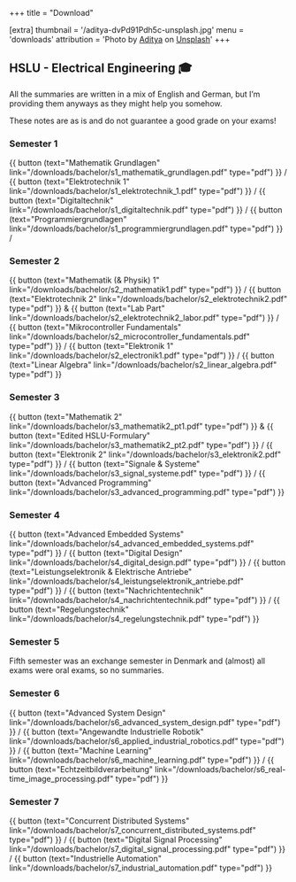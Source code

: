 +++
title = "Download"

[extra]
thumbnail = '/aditya-dvPd91Pdh5c-unsplash.jpg'
menu = 'downloads'
attribution = 'Photo by <a href="https://unsplash.com/@adidhotre?utm_content=creditCopyText&utm_medium=referral&utm_source=unsplash">Aditya</a> on <a href="https://unsplash.com/photos/brown-wooden-stick-lot-on-gray-concrete-floor-dvPd91Pdh5c?utm_content=creditCopyText&utm_medium=referral&utm_source=unsplash">Unsplash</a>'
+++

## HSLU - Electrical Engineering 🎓

All the summaries are written in a mix of English and German, but I’m providing them anyways as they might help you somehow.

These notes are as is and do not guarantee a good grade on your exams!

### Semester 1

{{ button (text="Mathematik Grundlagen" link="/downloads/bachelor/s1_mathematik_grundlagen.pdf" type="pdf") }} /
{{ button (text="Elektrotechnik 1"      link="/downloads/bachelor/s1_elektrotechnik_1.pdf"      type="pdf") }} /
{{ button (text="Digitaltechnik"        link="/downloads/bachelor/s1_digitaltechnik.pdf"        type="pdf") }} /
{{ button (text="Programmiergrundlagen" link="/downloads/bachelor/s1_programmiergrundlagen.pdf" type="pdf") }} /

### Semester 2


{{ button (text="Mathematik (& Physik) 1"      link="/downloads/bachelor/s2_mathematik1.pdf"                  type="pdf") }} /
{{ button (text="Elektrotechnik 2"             link="/downloads/bachelor/s2_elektrotechnik2.pdf"              type="pdf") }} &
{{ button (text="Lab Part"                     link="/downloads/bachelor/s2_elektrotechnik2_labor.pdf"        type="pdf") }} /
{{ button (text="Mikrocontroller Fundamentals" link="/downloads/bachelor/s2_microcontroller_fundamentals.pdf" type="pdf") }} /
{{ button (text="Elektronik 1"                 link="/downloads/bachelor/s2_electronik1.pdf"                  type="pdf") }} /
{{ button (text="Linear Algebra"               link="/downloads/bachelor/s2_linear_algebra.pdf"               type="pdf") }}

### Semester 3

{{ button (text="Mathematik 2"          link="/downloads/bachelor/s3_mathematik2_pt1.pdf"      type="pdf") }} &
{{ button (text="Edited HSLU-Formulary" link="/downloads/bachelor/s3_mathematik2_pt2.pdf"      type="pdf") }} /
{{ button (text="Elektronik 2"          link="/downloads/bachelor/s3_elektronik2.pdf"          type="pdf") }} /
{{ button (text="Signale & Systeme"     link="/downloads/bachelor/s3_signal_systeme.pdf"       type="pdf") }} /
{{ button (text="Advanced Programming"  link="/downloads/bachelor/s3_advanced_programming.pdf" type="pdf") }}

### Semester 4

{{ button (text="Advanced Embedded Systems"                  link="/downloads/bachelor/s4_advanced_embedded_systems.pdf"    type="pdf") }} /
{{ button (text="Digital Design"                             link="/downloads/bachelor/s4_digital_design.pdf"               type="pdf") }} /
{{ button (text="Leistungselektronik & Elektrische Antriebe" link="/downloads/bachelor/s4_leistungselektronik_antriebe.pdf" type="pdf") }} /
{{ button (text="Nachrichtentechnik"                         link="/downloads/bachelor/s4_nachrichtentechnik.pdf"           type="pdf") }} /
{{ button (text="Regelungstechnik"                           link="/downloads/bachelor/s4_regelungstechnik.pdf"             type="pdf") }}

### Semester 5

Fifth semester was an exchange semester in Denmark and (almost) all exams were oral exams, so no summaries.

### Semester 6

{{ button (text="Advanced System Design" link="/downloads/bachelor/s6_advanced_system_design.pdf" type="pdf") }} /
{{ button (text="Angewandte Industrielle Robotik" link="/downloads/bachelor/s6_applied_industrial_robotics.pdf" type="pdf") }} /
{{ button (text="Machine Learning" link="/downloads/bachelor/s6_machine_learning.pdf" type="pdf") }} /
{{ button (text="Echtzeitbildverarbeitung" link="/downloads/bachelor/s6_real-time_image_processing.pdf" type="pdf") }}

### Semester 7

{{ button (text="Concurrent Distributed Systems" link="/downloads/bachelor/s7_concurrent_distributed_systems.pdf" type="pdf") }} /
{{ button (text="Digital Signal Processing" link="/downloads/bachelor/s7_digital_signal_processing.pdf" type="pdf") }} /
{{ button (text="Industrielle Automation" link="/downloads/bachelor/s7_industrial_automation.pdf" type="pdf") }}
